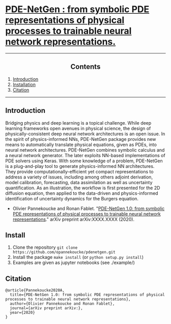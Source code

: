 [PDE-NetGen : from symbolic PDE representations of physical processes to trainable neural network representations.](https://github.com/opannekoucke/pdenetgen)
====================================================================


---
<h2><center>Contents</center></h2>

  1. [Introduction](#introduction)
  1. [Installation](#install)
  1. [Citation](#cite)
---


Introduction <a id='introduction'/>
-----------------------------------


Bridging physics and deep learning is a topical challenge. While deep learning frameworks open avenues in physical science, the design of physically-consistent deep neural network architectures is an open issue. In the spirit of physics-informed NNs, PDE-NetGen package provides new means to automatically translate physical equations, given as PDEs, into neural network architectures. PDE-NetGen combines symbolic calculus and a neural network generator. The later exploits NN-based implementations of PDE solvers using Keras. With some knowledge of a problem, PDE-NetGen is a plug-and-play tool to generate physics-informed NN architectures. They provide computationally-efficient yet compact representations to address a variety of issues, including among others adjoint derivation, model calibration, forecasting, data assimilation as well as uncertainty quantification. As an illustration, the workflow is first presented for the 2D diffusion equation, then applied to the data-driven and physics-informed identification of uncertainty dynamics for the Burgers equation.


  - Olivier Pannekoucke and Ronan Fablet. "[PDE-NetGen 1.0: from symbolic PDE representations of physical
processes to trainable neural network representations](https://)." arXiv preprint arXiv:XXXX.XXXX (2020).


Install <a id='install'/>
-------------------------

 1. Clone the repository `git clone https://github.com/opannekoucke/pdenetgen.git`
 1. Install the package `make install` (or `python setup.py install`)
 1. Examples are given as jupyter notebooks (see ./example/) 


Citation <a id='cite'/>
-----------------------

    @article{Pannekoucke2020A,
      title={PDE-NetGen 1.0: from symbolic PDE representations of physical processes to trainable neural network representations},
      author={Olivier Pannekoucke and Ronan Fablet},
      journal={arXiv preprint arXiv:},
      year={2020}
    }

